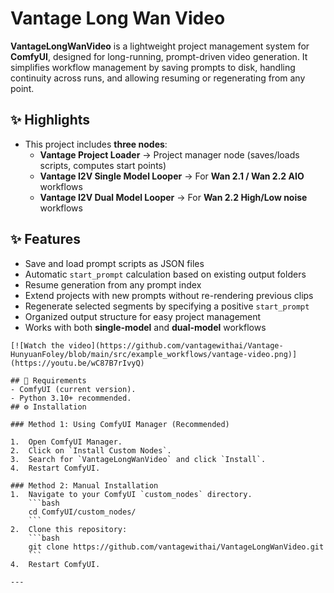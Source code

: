 
# Vantage Long Wan Video 

**VantageLongWanVideo** is a lightweight project management system for **ComfyUI**, designed for long-running, prompt-driven video generation. It simplifies workflow management by saving prompts to disk, handling continuity across runs, and allowing resuming or regenerating from any point.

## ✨ Highlights

- This project includes **three nodes**:
	 - **Vantage Project Loader** → Project manager node (saves/loads scripts, computes start points)
	 - **Vantage I2V Single Model Looper** → For **Wan 2.1 / Wan 2.2 AIO** workflows
	 - **Vantage I2V Dual Model Looper** → For **Wan 2.2 High/Low noise** workflows

## ✨ Features

-   Save and load prompt scripts as JSON files
-   Automatic `start_prompt` calculation based on existing output folders    
-   Resume generation from any prompt index    
-   Extend projects with new prompts without re-rendering previous clips    
-   Regenerate selected segments by specifying a positive `start_prompt`    
-   Organized output structure for easy project management    
-   Works with both **single-model** and **dual-model** workflows

```
[![Watch the video](https://github.com/vantagewithai/Vantage-HunyuanFoley/blob/main/src/example_workflows/vantage-video.png)](https://youtu.be/wC87B7rIvyQ)

## 🧰 Requirements
- ComfyUI (current version).
- Python 3.10+ recommended.
## ⚙️ Installation

### Method 1: Using ComfyUI Manager (Recommended)

1.  Open ComfyUI Manager.
2.  Click on `Install Custom Nodes`.
3.  Search for `VantageLongWanVideo` and click `Install`.
4.  Restart ComfyUI.

### Method 2: Manual Installation
1.  Navigate to your ComfyUI `custom_nodes` directory.
    ```bash
    cd ComfyUI/custom_nodes/
    ```
2.  Clone this repository:
    ```bash
    git clone https://github.com/vantagewithai/VantageLongWanVideo.git
    ```
4.  Restart ComfyUI.

---

